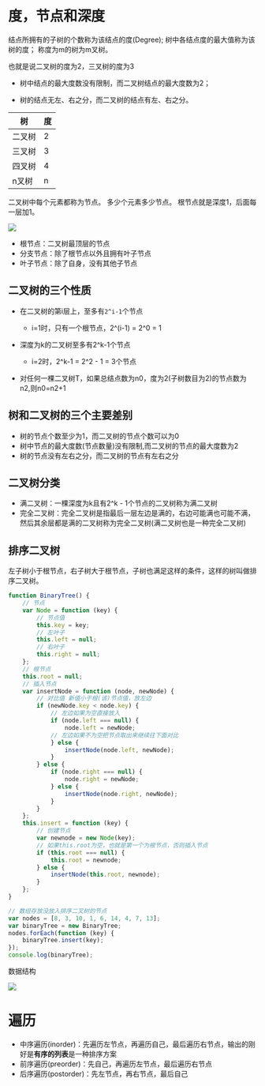 
# 度，节点和深度

结点所拥有的子树的个数称为该结点的度(Degree); 树中各结点度的最大值称为该树的度； 称度为m的树为m叉树。

也就是说二叉树的度为2，三叉树的度为3

- 树中结点的最大度数没有限制，而二叉树结点的最大度数为2；

- 树的结点无左、右之分，而二叉树的结点有左、右之分。

|树|度|
|-|-|
|二叉树|2|
|三叉树|3|
|四叉树|4|
|n叉树|n|

二叉树中每个元素都称为节点。
多少个元素多少节点。
根节点就是深度1，后面每一层加1。

<img src="./imgs/1.png">

- 根节点：二叉树最顶层的节点
- 分支节点：除了根节点以外且拥有叶子节点
- 叶子节点：除了自身，没有其他子节点

## 二叉树的三个性质

- 在二叉树的第i层上，至多有`2^i-1`个节点
    - i=1时，只有一个根节点，2^(i-1) = 2^0 = 1

- 深度为k的二叉树至多有2^k-1个节点
    - i=2时，2^k-1 = 2^2 - 1 = 3个节点

- 对任何一棵二叉树T，如果总结点数为n0，度为2(子树数目为2)的节点数为n2,则n0=n2+1

## 树和二叉树的三个主要差别

- 树的节点个数至少为1，而二叉树的节点个数可以为0
- 树中节点的最大度数(节点数量)没有限制,而二叉树的节点的最大度数为2
- 树的节点没有左右之分，而二叉树的节点有左右之分

## 二叉树分类

- 满二叉树：一棵深度为k且有2^k - 1个节点的二叉树称为满二叉树
- 完全二叉树：完全二叉树是指最后一层左边是满的，右边可能满也可能不满，然后其余层都是满的二叉树称为完全二叉树(满二叉树也是一种完全二叉树)

## 排序二叉树

左子树小于根节点，右子树大于根节点，子树也满足这样的条件，这样的树叫做排序二叉树。
```js
function BinaryTree() {
    // 节点
    var Node = function (key) {
        // 节点值
        this.key = key;
        // 左叶子
        this.left = null;
        // 右叶子
        this.right = null;
    };
    // 根节点
    this.root = null;
    // 插入节点
    var insertNode = function (node, newNode) {
        // 对比值 新值小于根(该)节点值，放左边
        if (newNode.key < node.key) {
            // 左边如果为空直接放入
            if (node.left === null) {
                node.left = newNode;
            // 左边如果不为空把节点取出来继续往下面对比
            } else {
                insertNode(node.left, newNode);
            }
        } else {
            if (node.right === null) {
                node.right = newNode;
            } else {
                insertNode(node.right, newNode);
            }
        }
    };
    this.insert = function (key) {
        // 创建节点
        var newnode = new Node(key);
        // 如果this.root为空，也就是第一个为根节点，否则插入节点
        if (this.root === null) {
            this.root = newnode;
        } else {
            insertNode(this.root, newnode);
        }
    };
}

// 数组存放没放入排序二叉树的节点
var nodes = [8, 3, 10, 1, 6, 14, 4, 7, 13];
var binaryTree = new BinaryTree;
nodes.forEach(function (key) {
    binaryTree.insert(key);
});
console.log(binaryTree);
```

数据结构

<img src="./imgs/2.png" />

# 遍历

- 中序遍历(inorder)：先遍历左节点，再遍历自己，最后遍历右节点，输出的刚好是**有序的列表**是一种排序方案
- 前序遍历(preorder)：先自己，再遍历左节点，最后遍历右节点
- 后序遍历(postorder)：先左节点，再右节点，最后自己

